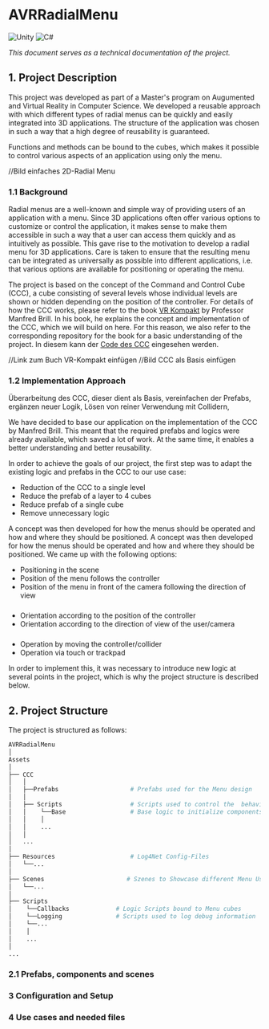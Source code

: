 # AVRRadialMenu

![Unity](https://img.shields.io/badge/Unity-100000?style=for-the-badge&logo=unity&logoColor=white)
![C#](https://img.shields.io/badge/C%23-239120?style=for-the-badge&logo=c-sharp&logoColor=white)

*This document serves as a technical documentation of the project.*

## 1. Project Description
This project was developed as part of a Master's program on Augumented and Virtual Reality in Computer Science. 
We developed a reusable approach with which different types of radial menus can be quickly and easily integrated into 3D applications. The structure of the application was chosen in such a way that a high degree of reusability is guaranteed.

Functions and methods can be bound to the cubes, which makes it possible to control various aspects of an application using only the menu.

//Bild einfaches 2D-Radial Menu 

### 1.1 Background 
Radial menus are a well-known and simple way of providing users of an application with a menu. Since 3D applications often offer various options to customize or control the application, it makes sense to make them accessible in such a way that a user can access them quickly and as intuitively as possible. This gave rise to the motivation to develop a radial menu for 3D applications. Care is taken to ensure that the resulting menu can be integrated as universally as possible into different applications, i.e. that various options are available for positioning or operating the menu. 

The project is based on the concept of the Command and Control Cube (CCC), a cube consisting of several levels whose individual levels are shown or hidden depending on the position of the controller. For details of how the CCC works, please refer to the book [VR Kompakt]() by Professor Manfred Brill. In his book, he explains the concept and implementation of the CCC, which we will build on here. For this reason, we also refer to the corresponding repository for the book for a basic understanding of the project. In diesem kann der [Code des CCC](https://github.com/MBrill/VRKompakt/tree/main/Unity/VR/VRKVIU/SystemControl/CommandControlCube) eingesehen werden. 

//Link zum Buch VR-Kompakt einfügen 
//Bild CCC als Basis einfügen 

### 1.2 Implementation Approach
Überarbeitung des CCC, dieser dient als Basis, vereinfachen der Prefabs, ergänzen neuer Logik, Lösen von reiner Verwendung mit Collidern, 

We have decided to base our application on the implementation of the CCC by Manfred Brill. This meant that the required prefabs and logics were already available, which saved a lot of work. At the same time, it enables a better understanding and better reusability. 

In order to achieve the goals of our project, the first step was to adapt the existing logic and prefabs in the CCC to our use case:

* Reduction of the CCC to a single level
* Reduce the prefab of a layer to 4 cubes 
* Reduce prefab of a single cube
* Remove unnecessary logic

A concept was then developed for how the menus should be operated and how and where they should be positioned. A concept was then developed for how the menus should be operated and how and where they should be positioned. We came up with the following options:

* Positioning in the scene
* Position of the menu follows the controller 
* Position of the menu in front of the camera following the direction of view 
###
* Orientation according to the position of the controller 
* Orientation according to the direction of view of the user/camera
###
* Operation by moving the controller/collider 
* Operation via touch or trackpad 

In order to implement this, it was necessary to introduce new logic at several points in the project, which is why the project structure is described below.

## 2. Project Structure
The project is structured as follows:
```bash
AVRRadialMenu
│ 
Assets
│ 
├── CCC
│	│
│	├──Prefabs					  # Prefabs used for the Menu design 	
│	│
│   ├── Scripts    				  # Scripts used to control the  behaviour of the menu 
│   │	 └──Base          		  # Base logic to initialize components 
│   │    │
│	│	 ...
│   │
│	...
│
├── Resources					  # Log4Net Config-Files 
│	└──...
│ 
├── Scenes						 # Szenes to Showcase different Menu Use Cases 
│	└──...
│
├── Scripts 
│	 └──Callbacks        	  # Logic Scripts bound to Menu cubes  
│	 └──Logging          	  # Scripts used to log debug information  
│	 └──...
│	 │
│    ...
│	
...
```

### 2.1 Prefabs, components and scenes 

### 3 Configuration and Setup 

### 4 Use cases and needed files 

